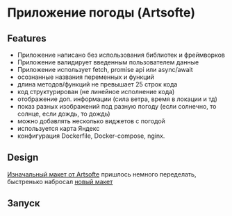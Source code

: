 # Приложение погоды (Artsofte)

## Features
- Приложение написано без использования библиотек и фреймворков
- Приложение валидирует введенным пользователем данные
- Приложение использует fetch, promise api или async/await
- осознанные названия переменных и функций
- длина методов/функций не превышает 25 строк кода
- код структурирован (не линейное исполнение кода)
- отображение доп. информации (сила ветра, время в локации и тд)
- показ разных изображений под разную погоду (если солнечно, то солнце, если дождь, то дождь)
- можно добавлять несколько виджетов с погодой
- используется карта Яндекс
- конфигурация Dockerfile, Docker-compose, nginx.

## Design 
[Изначальный макет от Artsofte](https://www.figma.com/file/IS1D3zWif7Ode5LarG4E0v/Untitled?node-id=0%3A1) пришлось немного переделать, быстренько набросал [новый макет]()

## Запуск